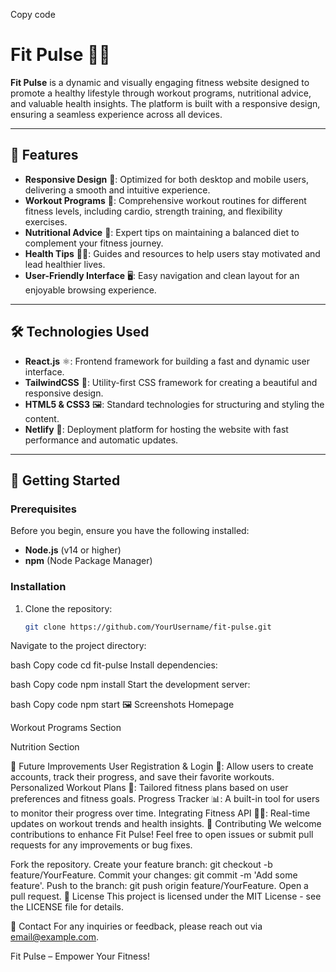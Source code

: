 
Copy code
# Fit Pulse 🏋️‍♂️

**Fit Pulse** is a dynamic and visually engaging fitness website designed to promote a healthy lifestyle through workout programs, nutritional advice, and valuable health insights. The platform is built with a responsive design, ensuring a seamless experience across all devices.

---

## 🌟 Features

- **Responsive Design** 📱: Optimized for both desktop and mobile users, delivering a smooth and intuitive experience.
- **Workout Programs** 💪: Comprehensive workout routines for different fitness levels, including cardio, strength training, and flexibility exercises.
- **Nutritional Advice** 🥗: Expert tips on maintaining a balanced diet to complement your fitness journey.
- **Health Tips** 🏃‍♀️: Guides and resources to help users stay motivated and lead healthier lives.
- **User-Friendly Interface** 🖥️: Easy navigation and clean layout for an enjoyable browsing experience.

---

## 🛠️ Technologies Used

- **React.js** ⚛️: Frontend framework for building a fast and dynamic user interface.
- **TailwindCSS** 🎨: Utility-first CSS framework for creating a beautiful and responsive design.
- **HTML5 & CSS3** 🖼️: Standard technologies for structuring and styling the content.
- **Netlify** 🚀: Deployment platform for hosting the website with fast performance and automatic updates.

---

## 🚀 Getting Started

### Prerequisites

Before you begin, ensure you have the following installed:

- **Node.js** (v14 or higher)
- **npm** (Node Package Manager)

### Installation

1. Clone the repository:
   ```bash
   git clone https://github.com/YourUsername/fit-pulse.git
Navigate to the project directory:

bash
Copy code
cd fit-pulse
Install dependencies:

bash
Copy code
npm install
Start the development server:

bash
Copy code
npm start
🖼️ Screenshots
Homepage

Workout Programs Section

Nutrition Section

🎯 Future Improvements
User Registration & Login 🔐: Allow users to create accounts, track their progress, and save their favorite workouts.
Personalized Workout Plans 📅: Tailored fitness plans based on user preferences and fitness goals.
Progress Tracker 📊: A built-in tool for users to monitor their progress over time.
Integrating Fitness API 🏃‍♂️: Real-time updates on workout trends and health insights.
🤝 Contributing
We welcome contributions to enhance Fit Pulse! Feel free to open issues or submit pull requests for any improvements or bug fixes.

Fork the repository.
Create your feature branch: git checkout -b feature/YourFeature.
Commit your changes: git commit -m 'Add some feature'.
Push to the branch: git push origin feature/YourFeature.
Open a pull request.
📄 License
This project is licensed under the MIT License - see the LICENSE file for details.

💬 Contact
For any inquiries or feedback, please reach out via email@example.com.

Fit Pulse – Empower Your Fitness!